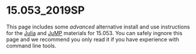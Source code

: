 # 15.053_2019SP

This page includes some _advanced_ alternative install and use instructions for the [Julia](https://julialang.org) and [JuMP](https://github.com/JuliaOpt/JuMP.jl) materials for 15.053. You can safely ingnore this page and we recommend you only read it if you have experience with 
command line tools. 
